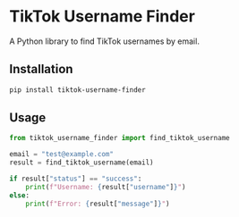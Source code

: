 # TikTok Username Finder

A Python library to find TikTok usernames by email.

## Installation

```bash
pip install tiktok-username-finder
```

## Usage

```python
from tiktok_username_finder import find_tiktok_username

email = "test@example.com"
result = find_tiktok_username(email)

if result["status"] == "success":
    print(f"Username: {result["username"]}")
else:
    print(f"Error: {result["message"]}")
```
```


